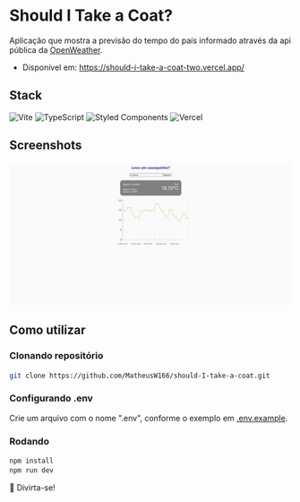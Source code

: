 # Should I Take a Coat?

Aplicação que mostra a previsão do tempo do país informado através da api pública da [OpenWeather](https://openweathermap.org/api).

- Disponível em: https://should-i-take-a-coat-two.vercel.app/

## Stack

![Vite](https://img.shields.io/badge/vite-%23646CFF.svg?style=for-the-badge&logo=vite&logoColor=white) ![TypeScript](https://img.shields.io/badge/typescript-%23007ACC.svg?style=for-the-badge&logo=typescript&logoColor=white) ![Styled Components](https://img.shields.io/badge/styled--components-DB7093?style=for-the-badge&logo=styled-components&logoColor=white) ![Vercel](https://img.shields.io/badge/vercel-%23000000.svg?style=for-the-badge&logo=vercel&logoColor=white)

## Screenshots

![Home](https://github.com/MatheusW166/should-I-take-a-coat/blob/main/refs/home.png)

## Como utilizar

### Clonando repositório

```bash
git clone https://github.com/MatheusW166/should-I-take-a-coat.git
```

### Configurando .env

Crie um arquivo com o nome ".env", conforme o exemplo em [.env.example](https://github.com/MatheusW166/should-I-take-a-coat/blob/main/.env.example).

### Rodando

```bash
npm install
npm run dev
```

🚀 Divirta-se!
